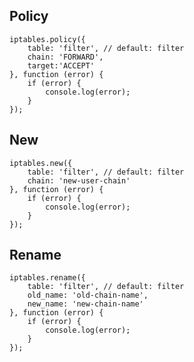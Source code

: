 Policy
------
	iptables.policy({
		table: 'filter', // default: filter
		chain: 'FORWARD',
		target:'ACCEPT'
	}, function (error) {
		if (error) {
			console.log(error);
		}
	});

New
---
	iptables.new({
		table: 'filter', // default: filter
		chain: 'new-user-chain'
	}, function (error) {
		if (error) {
			console.log(error);
		}
	});

Rename
---
	iptables.rename({
		table: 'filter', // default: filter
		old_name: 'old-chain-name',
		new_name: 'new-chain-name'
	}, function (error) {
		if (error) {
			console.log(error);
		}
	});
